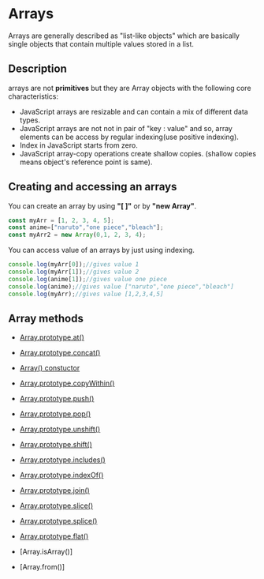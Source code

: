 # Arrays

Arrays are generally described as "list-like objects" which are basically single objects that contain multiple values stored in a list.

## Description

arrays are not **primitives** but they are Array objects with the following core characteristics:

- JavaScript arrays are resizable and can contain a mix of different data types.
- JavaScript arrays are not not in pair of "key : value" and so, array elements can be access by regular indexing(use positive indexing).
- Index in JavaScript starts from zero.
- JavaScript array-copy operations create shallow copies. (shallow copies means object's reference point is same).

## Creating and accessing an arrays

You can create an array by using **"[ ]"** or by **"new Array"**.

```js
const myArr = [1, 2, 3, 4, 5];
const anime=["naruto","one piece","bleach"];
const myArr2 = new Array(0,1, 2, 3, 4);
```

You can access value of an arrays by just using indexing.

```js
console.log(myArr[0]);//gives value 1
console.log(myArr[1]);//gives value 2
console.log(anime[1]);//gives value one piece
console.log(anime);//gives value ["naruto","one piece","bleach"]
console.log(myArr);//gives value [1,2,3,4,5]

```

## Array methods

- [Array.prototype.at()](https://github.com/reachbheru/learn-js/blob/main/Basics/Arrays/at().md)

- [Array.prototype.concat()](https://github.com/reachbheru/learn-js/blob/main/Basics/Arrays/concat().md)

- [Array() constuctor](https://github.com/reachbheru/learn-js/blob/main/Basics/Arrays/Array_constructor.md)

- [Array.prototype.copyWithin()](https://github.com/reachbheru/learn-js/blob/main/Basics/Arrays/copyWithin().md)

- [Array.prototype.push()](https://github.com/reachbheru/learn-js/blob/main/Basics/Arrays/Push().md)

- [Array.prototype.pop()](https://github.com/reachbheru/learn-js/blob/main/Basics/Arrays/pop().md)

- [Array.prototype.unshift()](https://github.com/reachbheru/learn-js/blob/main/Basics/Arrays/unshift().md)

- [Array.prototype.shift()](https://github.com/reachbheru/learn-js/blob/main/Basics/Arrays/shift().md)

- [Array.prototype.includes()](https://github.com/reachbheru/learn-js/blob/main/Basics/Arrays/includes().md)

- [Array.prototype.indexOf()](https://github.com/reachbheru/learn-js/blob/main/Basics/Arrays/indexOf().md)

- [Array.prototype.join()](https://github.com/reachbheru/learn-js/blob/main/Basics/Arrays/join().md)

- [Array.prototype.slice()](https://github.com/reachbheru/learn-js/blob/main/Basics/Arrays/slice.md)

- [Array.prototype.splice()](https://github.com/reachbheru/learn-js/blob/main/Basics/Arrays/splice().md)

- [Array.prototype.flat()](https://github.com/reachbheru/learn-js/blob/main/Basics/Arrays/flat().md)

- [Array.isArray()]

- [Array.from()]
